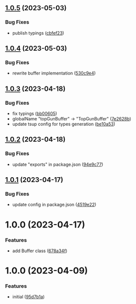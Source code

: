 ## [1.0.5](https://github.com/TopGunBuild/topgun-buffer/compare/v1.0.4...v1.0.5) (2023-05-03)


### Bug Fixes

* publish typings ([cbfef23](https://github.com/TopGunBuild/topgun-buffer/commit/cbfef232e7332cacad6fe1971f84bc462aa063cc))

## [1.0.4](https://github.com/TopGunBuild/topgun-buffer/compare/v1.0.3...v1.0.4) (2023-05-03)


### Bug Fixes

* rewrite buffer implementation ([530c9e4](https://github.com/TopGunBuild/topgun-buffer/commit/530c9e47e249add34f431953bf9aef52ff5eb755))

## [1.0.3](https://github.com/TopGunBuild/topgun-buffer/compare/v1.0.2...v1.0.3) (2023-04-18)


### Bug Fixes

* fix typings ([bb00605](https://github.com/TopGunBuild/topgun-buffer/commit/bb0060518cffbd53d860453175fbf7c0cb33016c))
* globalName "topGunBuffer" -> "TopGunBuffer" ([7e2628b](https://github.com/TopGunBuild/topgun-buffer/commit/7e2628bcf56c689af269a45522c6e7b7c5fa48bf))
* update tsup config for types generation ([be10a53](https://github.com/TopGunBuild/topgun-buffer/commit/be10a53ad8953cdf8828586064f834a48b105c81))

## [1.0.2](https://github.com/TopGunBuild/topgun-buffer/compare/v1.0.1...v1.0.2) (2023-04-18)


### Bug Fixes

* update "exports" in package.json ([94e9c77](https://github.com/TopGunBuild/topgun-buffer/commit/94e9c7771bc1b91ce0941e3857046c2e7910b098))

## [1.0.1](https://github.com/TopGunBuild/topgun-buffer/compare/v1.0.0...v1.0.1) (2023-04-17)


### Bug Fixes

* update config in package.json ([4519e22](https://github.com/TopGunBuild/topgun-buffer/commit/4519e22cf98d78c939429488fbbfffe179c0f967))

# 1.0.0 (2023-04-17)


### Features

* add Buffer class ([678a34f](https://github.com/TopGunBuild/topgun-buffer/commit/678a34f554fccb232228c1400c8f693859dc3f14))

# 1.0.0 (2023-04-09)


### Features

* initial ([95d7b1a](https://github.com/TopGunBuild/topgun-webcrypto/commit/95d7b1a1a1b4417b01fc0f1121675dbd885aa4fa))
